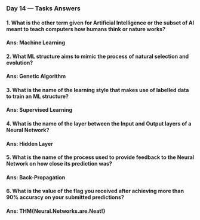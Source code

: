 ### Day 14 — Tasks Answers
#### 1. What is the other term given for Artificial Intelligence or the subset of AI meant to teach computers how humans think or nature works?
#### Ans: Machine Learning
#### 2. What ML structure aims to mimic the process of natural selection and evolution?
#### Ans: Genetic Algorithm
#### 3. What is the name of the learning style that makes use of labelled data to train an ML structure?
#### Ans: Supervised Learning
#### 4. What is the name of the layer between the Input and Output layers of a Neural Network?
#### Ans: Hidden Layer
#### 5. What is the name of the process used to provide feedback to the Neural Network on how close its prediction was?
#### Ans: Back-Propagation
#### 6. What is the value of the flag you received after achieving more than 90% accuracy on your submitted predictions?
#### Ans: THM{Neural.Networks.are.Neat!}
